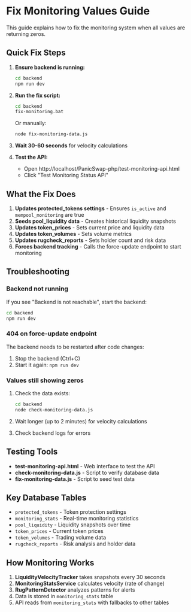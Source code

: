 # Fix Monitoring Values Guide

This guide explains how to fix the monitoring system when all values are returning zeros.

## Quick Fix Steps

1. **Ensure backend is running:**
   ```bash
   cd backend
   npm run dev
   ```

2. **Run the fix script:**
   ```bash
   cd backend
   fix-monitoring.bat
   ```
   Or manually:
   ```bash
   node fix-monitoring-data.js
   ```

3. **Wait 30-60 seconds** for velocity calculations

4. **Test the API:**
   - Open http://localhost/PanicSwap-php/test-monitoring-api.html
   - Click "Test Monitoring Status API"

## What the Fix Does

1. **Updates protected_tokens settings** - Ensures `is_active` and `mempool_monitoring` are true
2. **Seeds pool_liquidity data** - Creates historical liquidity snapshots
3. **Updates token_prices** - Sets current price and liquidity data
4. **Updates token_volumes** - Sets volume metrics
5. **Updates rugcheck_reports** - Sets holder count and risk data
6. **Forces backend tracking** - Calls the force-update endpoint to start monitoring

## Troubleshooting

### Backend not running
If you see "Backend is not reachable", start the backend:
```bash
cd backend
npm run dev
```

### 404 on force-update endpoint
The backend needs to be restarted after code changes:
1. Stop the backend (Ctrl+C)
2. Start it again: `npm run dev`

### Values still showing zeros
1. Check the data exists:
   ```bash
   cd backend
   node check-monitoring-data.js
   ```

2. Wait longer (up to 2 minutes) for velocity calculations

3. Check backend logs for errors

## Testing Tools

- **test-monitoring-api.html** - Web interface to test the API
- **check-monitoring-data.js** - Script to verify database data
- **fix-monitoring-data.js** - Script to seed test data

## Key Database Tables

- `protected_tokens` - Token protection settings
- `monitoring_stats` - Real-time monitoring statistics  
- `pool_liquidity` - Liquidity snapshots over time
- `token_prices` - Current token prices
- `token_volumes` - Trading volume data
- `rugcheck_reports` - Risk analysis and holder data

## How Monitoring Works

1. **LiquidityVelocityTracker** takes snapshots every 30 seconds
2. **MonitoringStatsService** calculates velocity (rate of change)
3. **RugPatternDetector** analyzes patterns for alerts
4. Data is stored in `monitoring_stats` table
5. API reads from `monitoring_stats` with fallbacks to other tables
